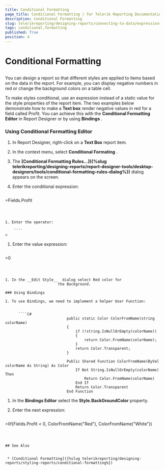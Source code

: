 ```yaml
---
title: Conditional Formatting
page_title: Conditional Formatting | for Telerik Reporting Documentation
description: Conditional Formatting
slug: telerikreporting/designing-reports/connecting-to-data/expressions/using-expressions/conditional-formatting
tags: conditional,formatting
published: True
position: 4
---
```


# Conditional Formatting



## 

You can design a report so that different styles are applied to items based 			on the data in the report. For example, you can display negative numbers 			in red or change the background colors on a table cell. 			

To make styles conditional, use an expression instead of a static value 			for the style properties of the report item. The two examples below demonstrate how to make a __Text box__  			render negative values in red for a field called Profit. You can achieve this with the __Conditional Formatting Editor__  in Report Designer        or by using __Bindings__ . 			

### Using Conditional Formatting Editor

1. In Report Designer, right-click on a __Text Box__  report item.               

1. In the context menu, select __Conditional Formating__ .               

1. The __[Conditional Formatting Rules...]({%slug telerikreporting/designing-reports/report-designer-tools/desktop-designers/tools/conditional-formatting-rules-dialog%})__  dialog appears on the screen.

1. Enter the conditional 
							expression:

	````
=Fields.Profit
````



1. Enter the operator:

	````
<
````



1. Enter the value expression:

	````
=0
````



1. In the __Edit Style__  dialog select Red color for
						the Background.

### Using Bindings

1. To use Bindings, we need to implement a helper User Function:

	
      ````C#
                            public static Color ColorFromName(string colorName)
                            {
                                if (!string.IsNullOrEmpty(colorName))
                                {
                                    return Color.FromName(colorName);
                                }
                                return Color.Transparent;
                            }
````
````VB.NET
                            Public Shared Function ColorFromName(ByVal colorName As String) As Color
                                If Not String.IsNullOrEmpty(colorName) Then
                                    Return Color.FromName(colorName)
                                End If
                                Return Color.Transparent
                            End Function
````



1. In the __Bindings Editor__  							select the __Style.BackGroundColor__  property.

1. Enter the next expression:

	````
=Iif(Fields.Profit < 0, ColorFromName("Red"), ColorFromName("White"))
						
````



## See Also


 * [Conditional Formatting]({%slug telerikreporting/designing-reports/styling-reports/conditional-formatting%})

